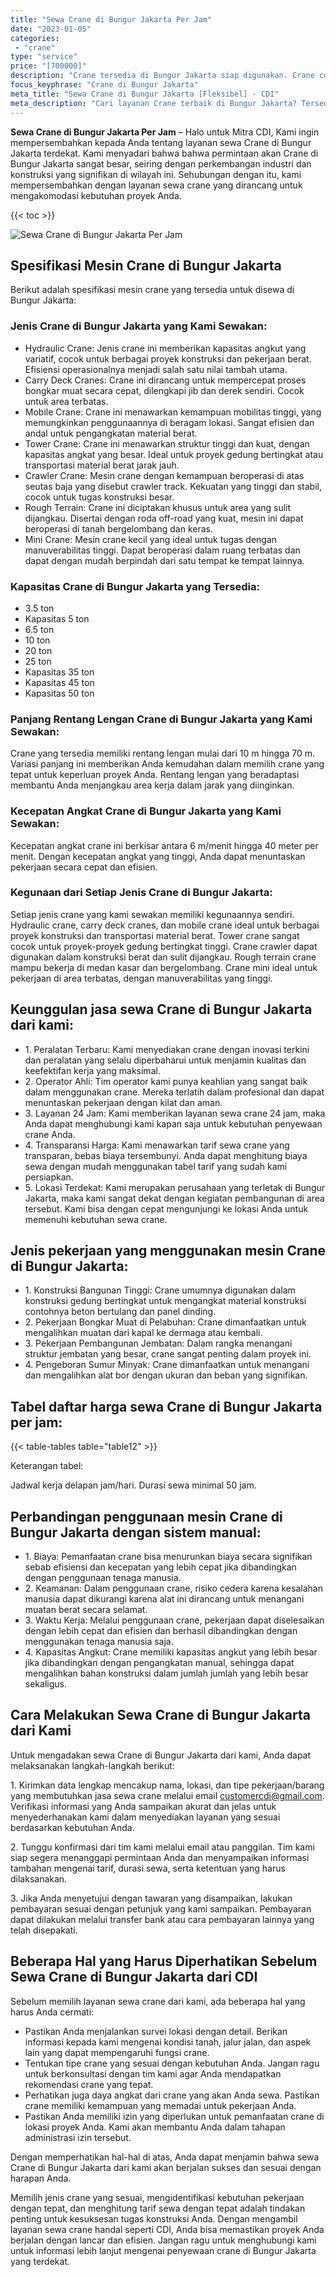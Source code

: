 ```yaml
---
title: "Sewa Crane di Bungur Jakarta Per Jam"
date: "2023-01-05"
categories:
 - "crane"
type: "service"
price: "[700000]"
description: "Crane tersedia di Bungur Jakarta siap digunakan. Crane cocok untuk mendukung proyek sebagai alat bantu yang optimal. Hubungi kami untuk info lengkap."
focus_keyphrase: "Crane di Bungur Jakarta"
meta_title: "Sewa Crane di Bungur Jakarta [Fleksibel] - CDI"
meta_description: "Cari layanan Crane terbaik di Bungur Jakarta? Tersedia Crane berkualitas untuk pengangkatan berat. Segera konsultasi gratis."
---
```


**Sewa Crane di Bungur Jakarta Per Jam** – Halo untuk Mitra CDI, Kami ingin mempersembahkan kepada Anda tentang layanan sewa Crane di Bungur Jakarta terdekat. Kami menyadari bahwa bahwa permintaan akan Crane di Bungur Jakarta sangat besar, seiring dengan perkembangan industri dan konstruksi yang signifikan di wilayah ini. Sehubungan dengan itu, kami mempersembahkan dengan layanan sewa crane yang dirancang untuk mengakomodasi kebutuhan proyek Anda.

{{< toc >}}

![Sewa Crane di Bungur Jakarta Per Jam](/images/crane/crane-08.jpg)

## Spesifikasi Mesin Crane di Bungur Jakarta

Berikut adalah spesifikasi mesin crane yang tersedia untuk disewa di Bungur Jakarta:

### Jenis Crane di Bungur Jakarta yang Kami Sewakan:

*   Hydraulic Crane: Jenis crane ini memberikan kapasitas angkut yang variatif, cocok untuk berbagai proyek konstruksi dan pekerjaan berat. Efisiensi operasionalnya menjadi salah satu nilai tambah utama.
*   Carry Deck Cranes: Crane ini dirancang untuk mempercepat proses bongkar muat secara cepat, dilengkapi jib dan derek sendiri. Cocok untuk area terbatas.
*   Mobile Crane: Crane ini menawarkan kemampuan mobilitas tinggi, yang memungkinkan penggunaannya di beragam lokasi. Sangat efisien dan andal untuk pengangkatan material berat.
*   Tower Crane: Crane ini menawarkan struktur tinggi dan kuat, dengan kapasitas angkat yang besar. Ideal untuk proyek gedung bertingkat atau transportasi material berat jarak jauh.
*   Crawler Crane: Mesin crane dengan kemampuan beroperasi di atas seutas baja yang disebut crawler track. Kekuatan yang tinggi dan stabil, cocok untuk tugas konstruksi besar.
*   Rough Terrain: Crane ini diciptakan khusus untuk area yang sulit dijangkau. Disertai dengan roda off-road yang kuat, mesin ini dapat beroperasi di tanah bergelombang dan keras.
*   Mini Crane: Mesin crane kecil yang ideal untuk tugas dengan manuverabilitas tinggi. Dapat beroperasi dalam ruang terbatas dan dapat dengan mudah berpindah dari satu tempat ke tempat lainnya.

### Kapasitas Crane di Bungur Jakarta yang Tersedia:

*   3.5 ton
*   Kapasitas 5 ton
*   6.5 ton
*   10 ton
*   20 ton
*   25 ton
*   Kapasitas 35 ton
*   Kapasitas 45 ton
*   Kapasitas 50 ton

### Panjang Rentang Lengan Crane di Bungur Jakarta yang Kami Sewakan:

Crane yang tersedia memiliki rentang lengan mulai dari 10 m hingga 70 m. Variasi panjang ini memberikan Anda kemudahan dalam memilih crane yang tepat untuk keperluan proyek Anda. Rentang lengan yang beradaptasi membantu Anda menjangkau area kerja dalam jarak yang diinginkan.

### Kecepatan Angkat Crane di Bungur Jakarta yang Kami Sewakan:

Kecepatan angkat crane ini berkisar antara 6 m/menit hingga 40 meter per menit. Dengan kecepatan angkat yang tinggi, Anda dapat menuntaskan pekerjaan secara cepat dan efisien.

### Kegunaan dari Setiap Jenis Crane di Bungur Jakarta:

Setiap jenis crane yang kami sewakan memiliki kegunaannya sendiri. Hydraulic crane, carry deck cranes, dan mobile crane ideal untuk berbagai proyek konstruksi dan transportasi material berat. Tower crane sangat cocok untuk proyek-proyek gedung bertingkat tinggi. Crane crawler dapat digunakan dalam konstruksi berat dan sulit dijangkau. Rough terrain crane mampu bekerja di medan kasar dan bergelombang. Crane mini ideal untuk pekerjaan di area terbatas, dengan manuverabilitas yang tinggi.

## Keunggulan jasa sewa Crane di Bungur Jakarta dari kami:

*   1\. Peralatan Terbaru: Kami menyediakan crane dengan inovasi terkini dan peralatan yang selalu diperbaharui untuk menjamin kualitas dan keefektifan kerja yang maksimal.
*   2\. Operator Ahli: Tim operator kami punya keahlian yang sangat baik dalam menggunakan crane. Mereka terlatih dalam profesional dan dapat menuntaskan pekerjaan dengan kilat dan aman.
*   3\. Layanan 24 Jam: Kami memberikan layanan sewa crane 24 jam, maka Anda dapat menghubungi kami kapan saja untuk kebutuhan penyewaan crane Anda.
*   4\. Transparansi Harga: Kami menawarkan tarif sewa crane yang transparan, bebas biaya tersembunyi. Anda dapat menghitung biaya sewa dengan mudah menggunakan tabel tarif yang sudah kami persiapkan.
*   5\. Lokasi Terdekat: Kami merupakan perusahaan yang terletak di Bungur Jakarta, maka kami sangat dekat dengan kegiatan pembangunan di area tersebut. Kami bisa dengan cepat mengunjungi ke lokasi Anda untuk memenuhi kebutuhan sewa crane.

## Jenis pekerjaan yang menggunakan mesin Crane di Bungur Jakarta:

*   1\. Konstruksi Bangunan Tinggi: Crane umumnya digunakan dalam konstruksi gedung bertingkat untuk mengangkat material konstruksi contohnya beton bertulang dan panel dinding.
*   2\. Pekerjaan Bongkar Muat di Pelabuhan: Crane dimanfaatkan untuk mengalihkan muatan dari kapal ke dermaga atau kembali.
*   3\. Pekerjaan Pembangunan Jembatan: Dalam rangka menangani struktur jembatan yang besar, crane sangat penting dalam proyek ini.
*   4\. Pengeboran Sumur Minyak: Crane dimanfaatkan untuk menangani dan mengalihkan alat bor dengan ukuran dan beban yang signifikan.

## Tabel daftar harga sewa Crane di Bungur Jakarta per jam:

{{< table-tables table="table12" >}}

Keterangan tabel:

Jadwal kerja delapan jam/hari. Durasi sewa minimal 50 jam.

## Perbandingan penggunaan mesin Crane di Bungur Jakarta dengan sistem manual:

*   1\. Biaya: Pemanfaatan crane bisa menurunkan biaya secara signifikan sebab efisiensi dan kecepatan yang lebih cepat jika dibandingkan dengan penggunaan tenaga manusia.
*   2\. Keamanan: Dalam penggunaan crane, risiko cedera karena kesalahan manusia dapat dikurangi karena alat ini dirancang untuk menangani muatan berat secara selamat.
*   3\. Waktu Kerja: Melalui penggunaan crane, pekerjaan dapat diselesaikan dengan lebih cepat dan efisien dan berhasil dibandingkan dengan menggunakan tenaga manusia saja.
*   4\. Kapasitas Angkut: Crane memiliki kapasitas angkut yang lebih besar jika dibandingkan dengan pengangkatan manual, sehingga dapat mengalihkan bahan konstruksi dalam jumlah jumlah yang lebih besar sekaligus.

## Cara Melakukan Sewa Crane di Bungur Jakarta dari Kami

Untuk mengadakan sewa Crane di Bungur Jakarta dari kami, Anda dapat melaksanakan langkah-langkah berikut:

1\.  Kirimkan data lengkap mencakup nama, lokasi, dan tipe pekerjaan/barang yang membutuhkan jasa sewa crane melalui email customercdi@gmail.com. Verifikasi informasi yang Anda sampaikan akurat dan jelas untuk menyederhanakan kami dalam menyediakan layanan yang sesuai berdasarkan kebutuhan Anda.

2\.  Tunggu konfirmasi dari tim kami melalui email atau panggilan. Tim kami siap segera menanggapi permintaan Anda dan menyampaikan informasi tambahan mengenai tarif, durasi sewa, serta ketentuan yang harus dilaksanakan.

3\.  Jika Anda menyetujui dengan tawaran yang disampaikan, lakukan pembayaran sesuai dengan petunjuk yang kami sampaikan. Pembayaran dapat dilakukan melalui transfer bank atau cara pembayaran lainnya yang telah disepakati.

## Beberapa Hal yang Harus Diperhatikan Sebelum Sewa Crane di Bungur Jakarta dari CDI

Sebelum memilih layanan sewa crane dari kami, ada beberapa hal yang harus Anda cermati:

*   Pastikan Anda menjalankan survei lokasi dengan detail. Berikan informasi kepada kami mengenai kondisi tanah, jalur jalan, dan aspek lain yang dapat mempengaruhi fungsi crane.
*   Tentukan tipe crane yang sesuai dengan kebutuhan Anda. Jangan ragu untuk berkonsultasi dengan tim kami agar Anda mendapatkan rekomendasi crane yang tepat.
*   Perhatikan juga daya angkat dari crane yang akan Anda sewa. Pastikan crane memiliki kemampuan yang memadai untuk pekerjaan Anda.
*   Pastikan Anda memiliki izin yang diperlukan untuk pemanfaatan crane di lokasi proyek Anda. Kami akan membantu Anda dalam tahapan administrasi izin tersebut.

Dengan memperhatikan hal-hal di atas, Anda dapat menjamin bahwa sewa Crane di Bungur Jakarta dari kami akan berjalan sukses dan sesuai dengan harapan Anda.

Memilih jenis crane yang sesuai, mengidentifikasi kebutuhan pekerjaan dengan tepat, dan menghitung tarif sewa dengan tepat adalah tindakan penting untuk kesuksesan tugas konstruksi Anda. Dengan mengambil layanan sewa crane handal seperti CDI, Anda bisa memastikan proyek Anda berjalan dengan lancar dan efisien. Jangan ragu untuk menghubungi kami untuk informasi lebih lanjut mengenai penyewaan crane di Bungur Jakarta yang terdekat.